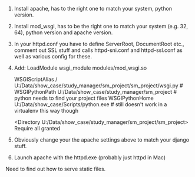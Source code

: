 1. Install apache, has to the right one to match your system, python version.
2. Install mod_wsgi, has to be the right one to match your system (e.g. 32, 64), python version and apache version.
3. In your httpd.conf you have to define ServerRoot, DocumentRoot etc., comment out SSL stuff and calls httpd-sni.conf and httpd-ssl.conf as well as various config for these.
4. Add:
    LoadModule wsgi_module modules/mod_wsgi.so
    
    WSGIScriptAlias / U:/Data/show_case/study_manager/sm_project/sm_project/wsgi.py # 
    WSGIPythonPath U:/Data/show_case/study_manager/sm_project # python needs to find your project files
    WSGIPythonHome U:/Data/show_case/Scripts/python.exe # still doesn't work in a virtualenv this way though

    <Directory U:/Data/show_case/study_manager/sm_project/sm_project>
    <Files wsgi.py>
    Require all granted
    </Files>
    </Directory>
5. Obviously change your the apache settings above to match your django stuff.
6. Launch apache with the httpd.exe (probably just httpd in Mac)

Need to find out how to serve static files.
